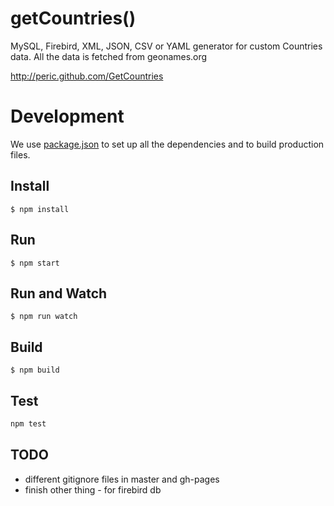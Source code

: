 getCountries()
============

MySQL, Firebird, XML, JSON, CSV or YAML generator for custom Countries data. All the data is fetched from geonames.org

http://peric.github.com/GetCountries

# Development

We use [package.json](https://docs.npmjs.com/files/package.json) to set up all the dependencies and to build production files.

## Install

```
$ npm install
```

## Run

```
$ npm start
```

## Run and Watch

```
$ npm run watch
```

## Build

```
$ npm build
```

## Test

```sh
npm test
```

## TODO

* different gitignore files in master and gh-pages
* finish other thing - for firebird db
